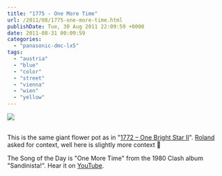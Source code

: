 ```yaml
---
title: "1775 - One More Time"
url: /2011/08/1775-one-more-time.html
publishDate: Tue, 30 Aug 2011 22:09:59 +0000
date: 2011-08-31 00:09:59
categories: 
  - "panasonic-dmc-lx5"
tags: 
  - "austria"
  - "blue"
  - "color"
  - "street"
  - "vienna"
  - "wien"
  - "yellow"
---
```

<div class="container">
<div class="center"><a target="_blank" href="https://d25zfm9zpd7gm5.cloudfront.net/1200x1200/2011/20110829_080907_ps.jpg"><img src="https://d25zfm9zpd7gm5.cloudfront.net/0600x0600/2011/20110829_080907_ps.jpg" /></a></div>
</div>
<br />

This is the same giant flower pot as in "<a href="/2011/08/1772-one-bright-star-ii.html" target="_blank">1772 – One Bright Star II</a>". <a href="http://blog.punctumsaliens.ch/" target="_blank">Roland</a> asked for context, well here is slightly more context 🙂

 The Song of the Day is "One More Time" from the 1980 Clash album "Sandinista!". Hear it on <a href="http://www.youtube.com/watch?v=aRsSk_bexiQ" target="_blank">YouTube</a>.
